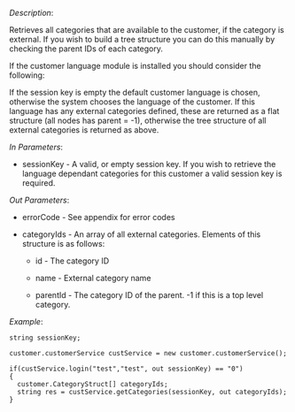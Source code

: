 <properties date="2016-06-24"
SortOrder="118"
/>

*Description*:

Retrieves all categories that are available to the customer, if the category is external. If you wish to build a tree structure you can do this manually by checking the parent IDs of each category.

 

If the customer language module is installed you should consider the following:

If the session key is empty the default customer language is chosen, otherwise the system chooses the language of the customer. If this language has any external categories defined, these are returned as a flat structure (all nodes has parent = -1), otherwise the tree structure of all external categories is returned as above.

 

*In Parameters*:

* sessionKey            - A valid, or empty session key. If you wish to retrieve the language dependant categories for this customer a valid session key is required.

 

*Out Parameters*:

* errorCode  - See appendix for error codes

* categoryIds           - An array of all external categories. Elements of this structure is as follows:

  * id                        - The category ID

  * name                   - External category name

  * parentId             - The category ID of the parent. -1 if this is a top level category.

 

*Example*:
```
string sessionKey;

customer.customerService custService = new customer.customerService();

if(custService.login("test","test", out sessionKey) == "0")
{
  customer.CategoryStruct[] categoryIds;
  string res = custService.getCategories(sessionKey, out categoryIds);
}
```